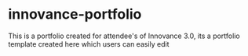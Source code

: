 # innovance-portfolio
This is a portfolio created for attendee's of Innovance 3.0, its a portfolio template created here which users can easily edit
